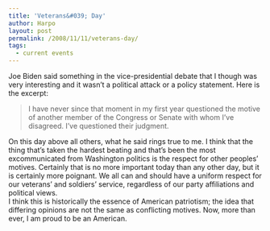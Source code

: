 ```yaml
---
title: 'Veterans&#039; Day'
author: Harpo
layout: post
permalink: /2008/11/11/veterans-day/
tags:
  - current events
---
```

Joe Biden said something in the vice-presidential debate that I though was very interesting and it wasn&#8217;t a political attack or a policy statement. Here is the excerpt:

> I have never since that moment in my first year questioned the motive of another member of the Congress or Senate with whom I&#8217;ve disagreed. I&#8217;ve questioned their judgment.

On this day above all others, what he said rings true to me. I think that the thing that&#8217;s taken the hardest beating and that&#8217;s been the most excommunicated from Washington politics is the respect for other peoples&#8217; motives. Certainly that is no more important today than any other day, but it is certainly more poignant. We all can and should have a uniform respect for our veterans&#8217; and soldiers&#8217; service, regardless of our party affiliations and political views.  
I think this is historically the essence of American patriotism; the idea that differing opinions are not the same as conflicting motives. Now, more than ever, I am proud to be an American.